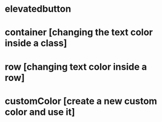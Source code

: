 # elevatedbutton
# container [changing the text color inside a class]
# row [changing text color inside a row]
# customColor [create a new custom color and use it]
